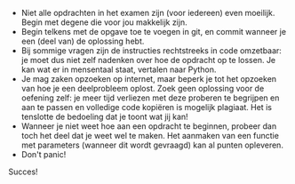 * Niet alle opdrachten in het examen zijn (voor iedereen) even moeilijk. Begin
  met degene die voor jou makkelijk zijn.
* Begin telkens met de opgave toe te voegen in git, en commit wanneer je een
  (deel van) de oplossing hebt.
* Bij sommige vragen zijn de instructies rechtstreeks in code omzetbaar:
  je moet dus niet zelf nadenken over hoe de opdracht op te lossen. Je kan
  wat er in mensentaal staat, vertalen naar Python.
* Je mag zaken opzoeken op internet, maar beperk je tot het opzoeken van hoe
  je een deelprobleem oplost. Zoek geen oplossing voor de oefening zelf: je
  meer tijd verliezen met deze proberen te begrijpen en aan te passen en
  volledige code kopiëren is mogelijk plagiaat. Het is tenslotte de bedoeling
  dat je toont wat jij kan!
* Wanneer je niet weet hoe aan een opdracht te beginnen, probeer dan toch het
  deel dat je weet wel te maken. Het aanmaken van een functie met parameters
  (wanneer dit wordt gevraagd) kan al punten opleveren.
* Don't panic!

Succes!